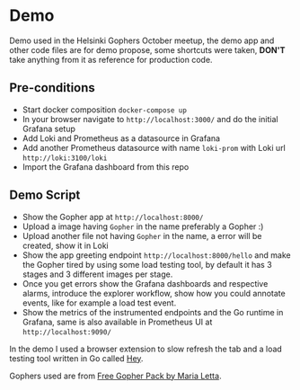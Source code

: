 # Demo

Demo used in the Helsinki Gophers October meetup, the demo app and other code files are for demo propose, some shortcuts were taken, **DON'T** take anything from it as reference for production code.

## Pre-conditions

* Start docker composition `docker-compose up`
* In your browser navigate to `http://localhost:3000/` and do the initial Grafana setup
* Add Loki and Prometheus as a datasource in Grafana
* Add another Prometheus datasource with name `loki-prom` with Loki url `http://loki:3100/loki`
* Import the Grafana dashboard from this repo

## Demo Script

* Show the Gopher app at `http://localhost:8000/`
* Upload a image having `Gopher` in the name preferably a Gopher :)
* Upload another file not having `Gopher` in the name, a error will be created, show it in Loki
* Show the app greeting endpoint `http://localhost:8000/hello` and make the Gopher tired by using some load testing tool, by default it has 3 stages and 3 different images per stage.
* Once you get errors show the Grafana dashboards and respective alarms, introduce the explorer workflow, show how you could annotate events, like for example a load test event.
* Show the metrics of the instrumented endpoints and the Go runtime in Grafana, same is also available in Prometheus UI at `http://localhost:9090/`

In the demo I used a browser extension to slow refresh the tab and a load testing tool written in Go called [Hey](https://github.com/rakyll/hey).

Gophers used are from [Free Gopher Pack by Maria Letta](https://github.com/MariaLetta/free-gophers-pack).
